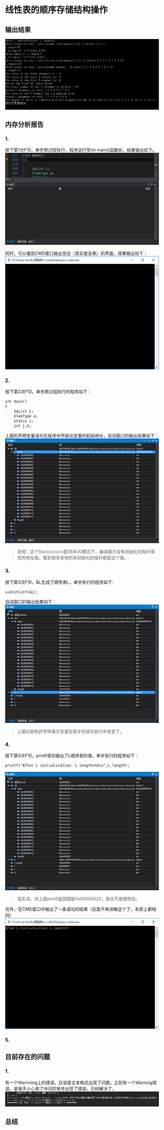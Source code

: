 # 线性表的顺序存储结构操作 #
## 输出结果 ##
![](img/result.png)
## 内存分析报告 ##
### 1. ###
按下第1次F10，单步跨过程执行，程序运行至int main()函数处，结果输出如下。
![](img/bug2.png)

同时，可以看到CMD窗口输出空白（其实是全黑）的界面，效果输出如下：
![](img/bug3.png)
### 2. ###
按下第2次F10，单步跨过程执行的程序如下：

    int main()
    {   
    	SqList L;
    	ElemType e;
    	Status i;
    	int j,k;
上面的声明变量语句在程序中开辟出变量的起始地址，自动窗口的输出结果如下：
![](img/bug4.png)
>说明：这个0xcccccccc是DEBUG模式下，编译器为没有初始化的指针填充的地址值。看到很多其他的未初始化的指针都是这个值。

### 3. ###
按下第3次F10，&L生成了顺序表L，单步执行的程序如下:

    i=InitList(&L);
自动窗口的输出结果如下：
![](img/bug5.png)
>上面红颜色的字体表示变量在刚才的语句执行中改变了。

### 4. ###
按下第4次F10，printf语句输出了L顺序表的值，单步执行的程序如下：

    printf("After L initialization: L.length=%d\n",L.length);
![](img/bug6.png)
>说实话，对上面printf返回值是0x00000023，我也不是很明白。

另外，在CMD窗口中输出了一条语句的结果（后面不再讲解这个了，本质上都相同）
![](img/bug7.png)

### 5. ###



## 目前存在的问题 ##
### 1. ###
有一个Warnning上的错误，应该是文本格式出现了问题。之前有一个Warning错误，是我不小心用了中问的冒号出现了错误，已经解决了。
![](img/bug1.png)

## 总结 ##